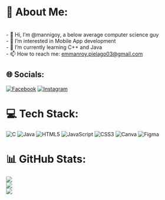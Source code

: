 # 💫 About Me:
<br>- 👋 Hi, I’m @mannigoy, a below average computer science guy <br>- 👀 I’m interested in Mobile App development <br>- 🌱 I’m currently learning C++ and Java<br>- 📫 How to reach me: emmanroy.pielago03@gmail.com


## 🌐 Socials:
[![Facebook](https://img.shields.io/badge/Facebook-%231877F2.svg?logo=Facebook&logoColor=white)](https://facebook.com/daemman551) [![Instagram](https://img.shields.io/badge/Instagram-%23E4405F.svg?logo=Instagram&logoColor=white)](https://instagram.com/mannigoy) 

# 💻 Tech Stack:
![C](https://img.shields.io/badge/c-%2300599C.svg?style=for-the-badge&logo=c&logoColor=white) ![Java](https://img.shields.io/badge/java-%23ED8B00.svg?style=for-the-badge&logo=openjdk&logoColor=white) ![HTML5](https://img.shields.io/badge/html5-%23E34F26.svg?style=for-the-badge&logo=html5&logoColor=white) ![JavaScript](https://img.shields.io/badge/javascript-%23323330.svg?style=for-the-badge&logo=javascript&logoColor=%23F7DF1E) ![CSS3](https://img.shields.io/badge/css3-%231572B6.svg?style=for-the-badge&logo=css3&logoColor=white) ![Canva](https://img.shields.io/badge/Canva-%2300C4CC.svg?style=for-the-badge&logo=Canva&logoColor=white) ![Figma](https://img.shields.io/badge/figma-%23F24E1E.svg?style=for-the-badge&logo=figma&logoColor=white)

# 📊 GitHub Stats:
![](https://github-readme-stats.vercel.app/api?username=mannigoy&theme=dark&hide_border=false&include_all_commits=false&count_private=false)<br/>
![](https://github-readme-streak-stats.herokuapp.com/?user=mannigoy&theme=dark&hide_border=false)<br/>
![](https://github-readme-stats.vercel.app/api/top-langs/?username=mannigoy&theme=dark&hide_border=false&include_all_commits=false&count_private=false&layout=compact)



<!-- Proudly created with GPRM ( https://gprm.itsvg.in ) -->
